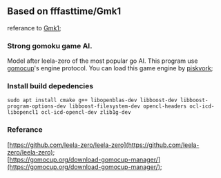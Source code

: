 ## Based on fffasttime/Gmk1
referance to [Gmk1](https://github.com/fffasttime/Gmk1);

### Strong gomoku game AI.
Model after leela-zero of the most popular go AI.
This program use [gomocup](http://petr.lastovicka.sweb.cz/protocl2en.htm)'s engine protocol.
You can load this game engine by [piskvork](https://sourceforge.net/projects/piskvork/files/piskvork.zip/download);

### Install build depedencies
~~~shell
sudo apt install cmake g++ libopenblas-dev libboost-dev libboost-program-options-dev libboost-filesystem-dev opencl-headers ocl-icd-libopencl1 ocl-icd-opencl-dev zlib1g-dev
~~~

### Referance
[https://github.com/leela-zero/leela-zero](https://github.com/leela-zero/leela-zero); <br>
[https://gomocup.org/download-gomocup-manager/](https://gomocup.org/download-gomocup-manager/); <br>
